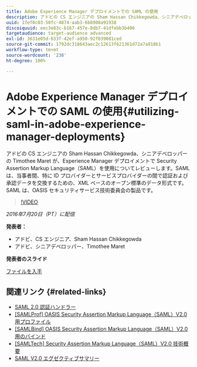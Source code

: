 ```yaml
---
title: Adobe Experience Manager デプロイメントでの SAML の使用
description: アドビの CS エンジニアの Sham Hassan Chikkegowda、シニアデベロッパーの Timothee Maret が、Experience Manager デプロイメントで Security Assertion Markup Language（SAML）を使用についてレビューします。SAML は、当事者間、特に ID プロバイダーとサービスプロバイダーの間で認証および承認データを交換するための、XML ベースのオープン標準のデータ形式です。SAML は、OASIS セキュリティサービス技術委員会の製品です。
uuid: 1fef0c03-50fc-4874-aab3-6b8908a91938
discoiquuid: eec3e83c-b167-457e-8db7-41dfebb3b406
targetaudience: target-audience advanced
exl-id: 3631e05d-633f-42ef-a950-92f039081ced
source-git-commit: 1792dc318643aec2c12613f621361d72a7a918b1
workflow-type: tm+mt
source-wordcount: '238'
ht-degree: 100%

---
```


# Adobe Experience Manager デプロイメントでの SAML の使用{#utilizing-saml-in-adobe-experience-manager-deployments}

アドビの CS エンジニアの Sham Hassan Chikkegowda、シニアデベロッパーの Timothee Maret が、Experience Manager デプロイメントで Security Assertion Markup Language（SAML）を使用についてレビューします。SAML は、当事者間、特に ID プロバイダーとサービスプロバイダーの間で認証および承認データを交換するための、XML ベースのオープン標準のデータ形式です。SAML は、OASIS セキュリティサービス技術委員会の製品です。

>[!VIDEO](https://video.tv.adobe.com/v/19299/?quality=9)

*2016年7月20日（PT）に配信*

**発表者：**

* アドビ、CS エンジニア、Sham Hassan Chikkegowda
* アドビ、シニアデベロッパー、Timothee Maret

**発表者のスライド**

[ファイルを入手](assets/aem-gems-072016-saml.pdf)

## 関連リンク {#related-links}

* [SAML 2.0 認証ハンドラー](https://docs.adobe.com/docs/en/aem/6-2/administer/security/saml-2-0-authenticationhandler.html)
* [[SAMLProf] OASIS Security Assertion Markup Language（SAML）V2.0 用プロファイル](https://docs.oasis-open.org/security/saml/v2.0/saml-profiles-2.0-os.pdf)
* [[SAMLBind] OASIS Security Assertion Markup Language（SAML）V2.0 用のバインド](https://docs.oasis-open.org/security/saml/v2.0/saml-bindings-2.0-os.pdf)
* [[SAMLTech] Security Assertion Markup Language（SAML）V2.0 技術概要](https://www.oasis-open.org/committees/download.php/27819/sstc-saml-tech-overview-2.0-cd-02.pdf)
* [SAML V2.0 エグゼクティブサマリー](https://www.oasis-open.org/committees/download.php/13525/sstc-saml-exec-overview-2.0-cd-01-2col.pdf)
